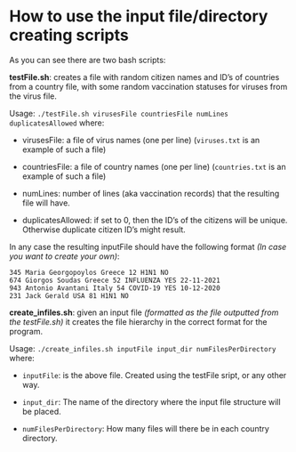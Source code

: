 # How to use the input file/directory creating scripts

As you can see there are two bash scripts:

**testFile.sh**: creates a file with random citizen names and ID’s of countries from a country file, with some random vaccination statuses for viruses from the virus file. 

Usage: `./testFile.sh virusesFile countriesFile numLines duplicatesAllowed` where:

- virusesFile: a file of virus names (one per line) (`viruses.txt` is an example of such a file)

- countriesFile: a file of country names (one per line) (`countries.txt` is an example of such a file)

- numLines: number of lines (aka vaccination records) that the resulting file will have.

- duplicatesAllowed: if set to 0, then the ID’s of the citizens will be unique. Otherwise duplicate citizen ID’s might result.

In any case the resulting inputFile should have the following format *(In case you want to create your own)*:

```
345 Maria Georgopoylos Greece 12 Η1Ν1 ΝΟ
674 Giorgos Soudas Greece 52 INFLUENZA YES 22-11-2021
943 Antonio Avantani Italy 54 COVID-19 YES 10-12-2020
231 Jack Gerald USA 81 H1N1 NO
```
**create_infiles.sh**: given an input file *(formatted as the file outputted from the testFile.sh)* it creates the file hierarchy in the correct format for the program.

Usage: `./create_infiles.sh inputFile input_dir numFilesPerDirectory` where:

- `inputFile`: is the above file. Created using the testFile sript, or any other way.

- `input_dir`: The name of the directory where the input file structure will be placed.

- `numFilesPerDirectory`: How many files will there be in each country directory.
